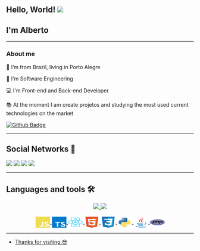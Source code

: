 
<div>
 <h2>Hello, World!
 <img src=https://raw.githubusercontent.com/TheDudeThatCode/TheDudeThatCode/master/Assets/Earth.gif width="35"> 
  </h2>
 </div>
 
 ## I'm  Alberto
  
 ----

### About me 

:house_with_garden: I’m from Brazil, living in Porto Alegre

:school: I'm Software Engineering 

:computer: I'm Front-end  and Back-end Developer

:books: At the moment I am create projetos and studying the most used current technologies on the market

[![Github Badge](https://img.shields.io/badge/-Github-000?style=flat-square&logo=Github&logoColor=white&link=https://github.com/Pinalli)](https://github.com/Pinalli)

----

 Social Networks 🤝
 -----
[<img src="https://img.shields.io/badge/linkedin-%230077B5.svg?&style=for-the-badge&logo=linkedin&logoColor=white" />](https://www.linkedin.com/in/alberto-rocha-pinalli/) [<img src = "https://img.shields.io/badge/instagram-%23E4405F.svg?&style=for-the-badge&logo=instagram&logoColor=white">](https://www.instagram.com/beto_pinalli/) [<img src = "https://img.shields.io/badge/facebook-%231877F2.svg?&style=for-the-badge&logo=facebook&logoColor=white">](https://www.facebook.com/alberto.rochapinalli/)
 [<img src = "https://img.shields.io/badge/discord-%9146FF.svg?&style=for-the-badge&logo=discord&logoColor=white">](https://discord.com/channels/839257212819996702/839271009528971285)
 
----  

##   Languages and tools :hammer_and_wrench:
<div align="center">
  <a href="https://github.com/pinalli">
  <img height="180em" src="https://github-readme-stats.vercel.app/api?username=pinalli&show_icons=true&theme=dracula&include_all_commits=true&count_private=true"/>
  <img height="180em" src="https://github-readme-stats.vercel.app/api/top-langs/?username=pinalli&layout=compact&langs_count=7&theme=dracula"/>
</div>
<div align="center">
<div style="display: inline_block"><br>
  <img align="center" alt="Pinalli-Js" height="30" width="40" src="https://raw.githubusercontent.com/devicons/devicon/master/icons/javascript/javascript-plain.svg">
  <img align="center" alt="Pinalli-Ts" height="30" width="40" src="https://raw.githubusercontent.com/devicons/devicon/master/icons/typescript/typescript-plain.svg">
  <img align="center" alt="Pinalli-React" height="30" width="40" src="https://raw.githubusercontent.com/devicons/devicon/master/icons/react/react-original.svg">
  <img align="center" alt="Pinalli-HTML" height="30" width="40" src="https://raw.githubusercontent.com/devicons/devicon/master/icons/html5/html5-original.svg">
  <img align="center" alt="Pinalli-CSS" height="30" width="40" src="https://raw.githubusercontent.com/devicons/devicon/master/icons/css3/css3-original.svg">
  <img align="center" alt="Pinalli-Python" height="30" width="40" src="https://raw.githubusercontent.com/devicons/devicon/master/icons/python/python-original.svg">
  <img align="center" alt="Pinalli-Java" height="30" width="40" src="https://raw.githubusercontent.com/devicons/devicon/master/icons/java/java-original.svg">
  <img align="center" alt="Pinalli-PHP" height="30" width="40" src="https://raw.githubusercontent.com/devicons/devicon/master/icons/php/php-original.svg">  
</div>
</div>


<!--   ![Snake animation](https://github.com/pinalli/pinalli/blob/output/github-contribution-grid-snake.svg) -->

----

- Thanks for visiting.😎

 
